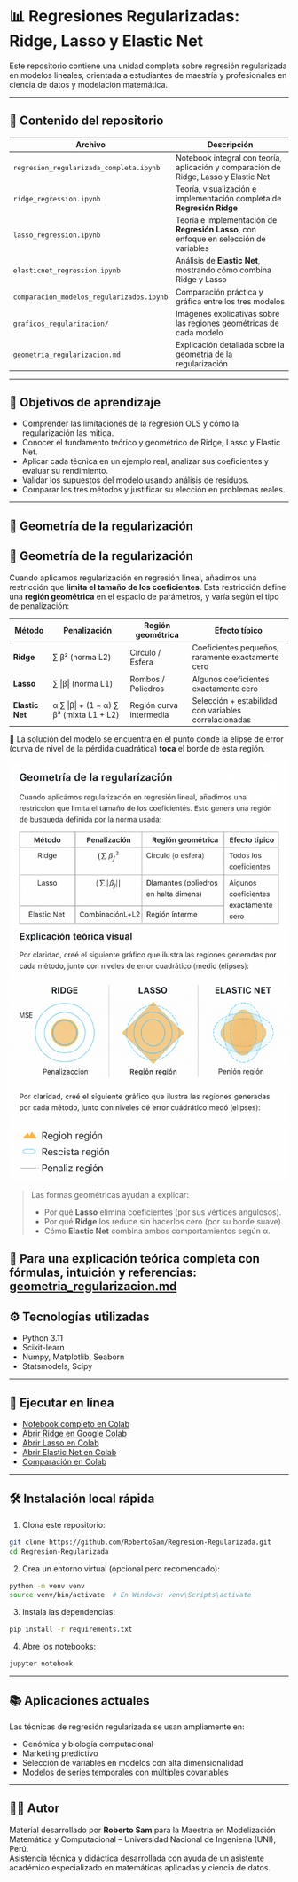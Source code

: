 # 📊 Regresiones Regularizadas: Ridge, Lasso y Elastic Net

Este repositorio contiene una unidad completa sobre regresión regularizada en modelos lineales, orientada a estudiantes de maestría y profesionales en ciencia de datos y modelación matemática.

---

## 📁 Contenido del repositorio

| Archivo | Descripción |
|--------|-------------|
| `regresion_regularizada_completa.ipynb` | Notebook integral con teoría, aplicación y comparación de Ridge, Lasso y Elastic Net |
| `ridge_regression.ipynb` | Teoría, visualización e implementación completa de **Regresión Ridge** |
| `lasso_regression.ipynb` | Teoría e implementación de **Regresión Lasso**, con enfoque en selección de variables |
| `elasticnet_regression.ipynb` | Análisis de **Elastic Net**, mostrando cómo combina Ridge y Lasso |
| `comparacion_modelos_regularizados.ipynb` | Comparación práctica y gráfica entre los tres modelos |
| `graficos_regularizacion/` | Imágenes explicativas sobre las regiones geométricas de cada modelo |
| `geometria_regularizacion.md` | Explicación detallada sobre la geometría de la regularización |

---

## 🎯 Objetivos de aprendizaje

- Comprender las limitaciones de la regresión OLS y cómo la regularización las mitiga.
- Conocer el fundamento teórico y geométrico de Ridge, Lasso y Elastic Net.
- Aplicar cada técnica en un ejemplo real, analizar sus coeficientes y evaluar su rendimiento.
- Validar los supuestos del modelo usando análisis de residuos.
- Comparar los tres métodos y justificar su elección en problemas reales.

---

## 🧠 Geometría de la regularización

## 🧠 Geometría de la regularización

Cuando aplicamos regularización en regresión lineal, añadimos una restricción que **limita el tamaño de los coeficientes**. Esta restricción define una **región geométrica** en el espacio de parámetros, y varía según el tipo de penalización:

| Método         | Penalización                                    | Región geométrica        | Efecto típico                                      |
|----------------|--------------------------------------------------|---------------------------|----------------------------------------------------|
| **Ridge**      | ∑ β²  (norma L2)                                 | Círculo / Esfera          | Coeficientes pequeños, raramente exactamente cero |
| **Lasso**      | ∑ \|β\| (norma L1)                               | Rombos / Poliedros        | Algunos coeficientes exactamente cero             |
| **Elastic Net**| α ∑ \|β\| + (1 − α) ∑ β² (mixta L1 + L2)         | Región curva intermedia   | Selección + estabilidad con variables correlacionadas |

📌 La solución del modelo se encuentra en el punto donde la elipse de error (curva de nivel de la pérdida cuadrática) **toca** el borde de esta región.

![Geometría Ridge, Lasso y Elastic Net](graficos_regularizacion/A_2D_digital_illustration_features_three_geometric.png)

> Las formas geométricas ayudan a explicar:
> - Por qué **Lasso** elimina coeficientes (por sus vértices angulosos).
> - Por qué **Ridge** los reduce sin hacerlos cero (por su borde suave).
> - Cómo **Elastic Net** combina ambos comportamientos según α.

📄 Para una explicación teórica completa con fórmulas, intuición y referencias:  
[geometria_regularizacion.md](geometria_regularizacion.md)
---

## ⚙️ Tecnologías utilizadas

- Python 3.11
- Scikit-learn
- Numpy, Matplotlib, Seaborn
- Statsmodels, Scipy

---

## 🚀 Ejecutar en línea

- [Notebook completo en Colab](https://colab.research.google.com/github/RobertoSam/Regresion-Regularizada/blob/main/regresion_regularizada_completa_final.ipynb)
- [Abrir Ridge en Google Colab](https://colab.research.google.com/github/RobertoSam/Regresion-Regularizada/blob/main/ridge_regression.ipynb)
- [Abrir Lasso en Colab](https://colab.research.google.com/github/RobertoSam/Regresion-Regularizada/blob/main/lasso_regression.ipynb)
- [Abrir Elastic Net en Colab](https://colab.research.google.com/github/RobertoSam/Regresion-Regularizada/blob/main/elasticnet_regression.ipynb)
- [Comparación en Colab](https://colab.research.google.com/github/RobertoSam/Regresion-Regularizada/blob/main/comparacion_modelos_regularizados.ipynb)

---

## 🛠 Instalación local rápida

1. Clona este repositorio:
```bash
git clone https://github.com/RobertoSam/Regresion-Regularizada.git
cd Regresion-Regularizada
```

2. Crea un entorno virtual (opcional pero recomendado):
```bash
python -m venv venv
source venv/bin/activate  # En Windows: venv\Scripts\activate
```

3. Instala las dependencias:
```bash
pip install -r requirements.txt
```

4. Abre los notebooks:
```bash
jupyter notebook
```

---

## 📚 Aplicaciones actuales

Las técnicas de regresión regularizada se usan ampliamente en:

- Genómica y biología computacional
- Marketing predictivo
- Selección de variables en modelos con alta dimensionalidad
- Modelos de series temporales con múltiples covariables

---

## 👨‍🏫 Autor

Material desarrollado por **Roberto Sam** para la Maestría en Modelización Matemática y Computacional – Universidad Nacional de Ingeniería (UNI), Perú.  
Asistencia técnica y didáctica desarrollada con ayuda de un asistente académico especializado en matemáticas aplicadas y ciencia de datos.

